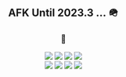 <div align="center">
  
  ## AFK Until 2023.3 ... 🪖
  
  ### 📝 <!-- Techs which I'm interested in -->
  
  <p>
    <img src="https://img.shields.io/badge/TypeScript-3178C6?style=flat-square&logo=TypeScript&logoColor=white"/>
    <img src="https://img.shields.io/badge/JavaScript-F7DF1E?style=flat-square&logo=JavaScript&logoColor=white"/>
    <img src="https://img.shields.io/badge/Java-007396?style=flat-square&logo=Java&logoColor=white"/>
    <img src="https://img.shields.io/badge/Python-3776AB?style=flat-square&logo=Python&logoColor=white"/>
    <br/>
    <img src="https://img.shields.io/badge/Node.js-339933?style=flat-square&logo=Node.js&logoColor=white"/>
    <img src="https://img.shields.io/badge/Express.js-000000?style=flat-square&logo=Express&logoColor=white"/>
    <img src="https://img.shields.io/badge/Vue.js-4FC08D?style=flat-square&logo=Vue.js&logoColor=white"/>
    <!-- <img src="https://img.shields.io/badge/Spring-6DB33F?style=flat-square&logo=Spring&logoColor=white"/> -->
    <img src="https://img.shields.io/badge/MySQL-4479A1?style=flat-square&logo=MySQL&logoColor=white"/>
  </p>
</div>
